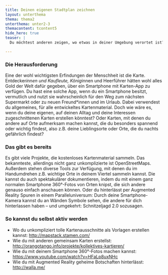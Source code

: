 ```yaml
---
title: Deinen eigenen Stadtplan zeichnen
layout: unterthema
thema: thema2
unterthema: unter2-3
themacontent: tcontent5
hide_hero: true
teaser: |
  Du möchtest anderen zeigen, wo etwas in deiner Umgebung verortet ist? Dann zeichne eine Karte! So geht's.

---
```


### Die Herausforderung
Eine der wohl wichtigsten Erfindungen der Menschheit ist die Karte. Entdecker*innen und Kaufleute, König*innen und Heerführer hätten wohl alles Gold der Welt dafür gegeben, über ein Smartphone mit Karten-App zu verfügen. Du hast eine solche App, wenn du ein Smartphone besitzt, vermutlich und nutzt sie wahrscheinlich für den Weg zum nächsten Supermarkt oder zu neuen Freund*innen und im Urlaub. Dabei verwendest du allgemeines, für alle entwickeltes Kartenmaterial. Doch wie wäre es, wenn du deine eigenen, auf deinen Alltag und deine Interessen zugeschnittenen Karten erstellen könntest? Oder Karten, mit denen du andere auf Orte aufmerksam machen kannst, die du besonders spannend oder wichtig findest, also z.B. deine Lieblingsorte oder Orte, die du nachts gefährlich findest?

### Das gibt es bereits
Es gibt viele Projekte, die kostenloses Kartenmaterial sammeln. Das bekannteste, allerdings nicht ganz unkomplizierte ist OpenStreetMaps. Außerdem stehen diverse Tools zur Verfügung, mit denen du im Handumdrehen z.B. wichtige Orte in deinem Viertel sammeln kannst. Die kannst du auch spektakulärer dokumentieren, indem du mit einem ganz normalen Smartphone 360°-Fotos von Orten knipst, die sich andere genauso einfach anschauen können. Oder du hinterlässt per Augmented Reality Spuren in einem Paralleluniversum: Durch deine Smartphone-Kamera kannst du an Wänden Symbole sehen, die andere für dich hinterlassen haben – und umgekehrt: Schnitzeljagd 2.0 sozusagen.

### So kannst du selbst aktiv werden
* Wo du unkompliziert tolle Kartenausschnitte als Vorlagen erstellen kannst: http://mapstack.stamen.com/
* Wie du mit anderen gemeinsam Karten erstellst: http://orangotango.info/projekte/kollektives-kartieren/
* Wie du mit deinem Smartphone 360°-Fotos machen kannst: https://www.youtube.com/watch?v=HFaLp8uxNHc
* Wie du mit Augmented Reality geheime Botschaften hinterlässt: http://walla.me/
